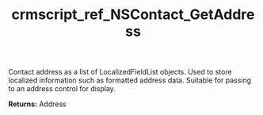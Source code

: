 ﻿---
title: crmscript_ref_NSContact_GetAddress
description: Address NSContact.GetAddress()
intellisense: NSContact.GetAddress
keywords: NSContact, GetAddress
so.topic: reference
---

Contact address as  a list of LocalizedFieldList objects. Used to store localized information such as formatted address data. Suitable for passing to an address control for display. 

**Returns:** Address


